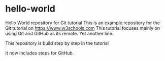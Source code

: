 # hello-world
Hello World repository for Git tutorial
This is an example repository for the Git tutorial on https://www.w3schools.com
This tutorial focuses mainly on using Git and GitHub as its remote.
Yet another line.

This repository is build step by step in the tutorial

It now includes steps for GitHub.

